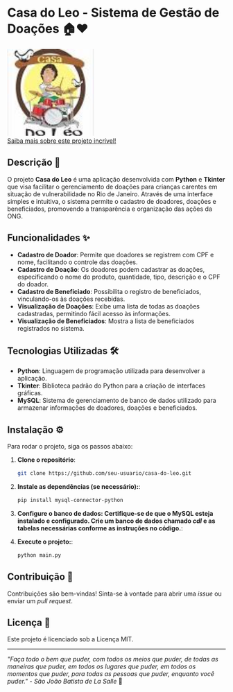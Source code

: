 # Casa do Leo - Sistema de Gestão de Doações 🏠❤️
<a href="https://www.facebook.com/p/Casa-do-Léo-100069654894352/">
   <img src="/img/logoCasaDoLeo.jpeg" alt="Logo da Casa do Léo" width="200" />
</a>
<br/>
<a href="https://www.facebook.com/p/Casa-do-Léo-100069654894352/">Saiba mais sobre este projeto incrível!</a>

## Descrição 📜

O projeto **Casa do Leo** é uma aplicação desenvolvida com **Python** e **Tkinter** que visa facilitar o gerenciamento de doações para crianças carentes em situação de vulnerabilidade no Rio de Janeiro. Através de uma interface simples e intuitiva, o sistema permite o cadastro de doadores, doações e beneficiados, promovendo a transparência e organização das ações da ONG.

## Funcionalidades ✨

- **Cadastro de Doador**: Permite que doadores se registrem com CPF e nome, facilitando o controle das doações.
- **Cadastro de Doação**: Os doadores podem cadastrar as doações, especificando o nome do produto, quantidade, tipo, descrição e o CPF do doador.
- **Cadastro de Beneficiado**: Possibilita o registro de beneficiados, vinculando-os às doações recebidas.
- **Visualização de Doações**: Exibe uma lista de todas as doações cadastradas, permitindo fácil acesso às informações.
- **Visualização de Beneficiados**: Mostra a lista de beneficiados registrados no sistema.

## Tecnologias Utilizadas 🛠️

- **Python**: Linguagem de programação utilizada para desenvolver a aplicação.
- **Tkinter**: Biblioteca padrão do Python para a criação de interfaces gráficas.
- **MySQL**: Sistema de gerenciamento de banco de dados utilizado para armazenar informações de doadores, doações e beneficiados.

## Instalação ⚙️

Para rodar o projeto, siga os passos abaixo:

1. **Clone o repositório**:
   ```bash
   git clone https://github.com/seu-usuario/casa-do-leo.git

2. **Instale as dependências (se necessário):**:
   ```bash
   pip install mysql-connector-python

3. **Configure o banco de dados: Certifique-se de que o MySQL esteja instalado e configurado. Crie um banco de dados chamado _cdl_ e as tabelas necessárias conforme as instruções no código.**:

4. **Execute o projeto:**:
   ```bash
   python main.py

## Contribuição 🤝

Contribuições são bem-vindas! Sinta-se à vontade para abrir uma _issue_ ou enviar um _pull request_.

## Licença 📄

Este projeto é licenciado sob a Licença MIT.

---
_"Faça todo o bem que puder, com todos os meios que puder, de todas as maneiras que puder, em todos os lugares que puder, em todos os momentos que puder, para todas as pessoas que puder, enquanto você puder." - São João Batista de La Salle_ 🌟
